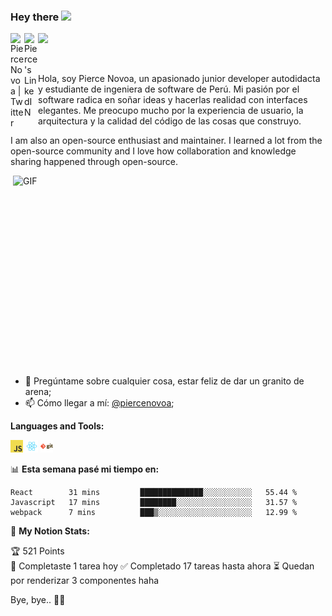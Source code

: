 ### Hey there <img src="https://media.giphy.com/media/hvRJCLFzcasrR4ia7z/giphy.gif" width="25px">
<a href="https://twitter.com/piercenovoa">
  <img align="left" alt="Pierce Novoa | Twitter" width="22px" src="https://raw.githubusercontent.com/peterthehan/peterthehan/master/assets/twitter.svg" />
</a>
<a href="https://www.linkedin.com/in/pierce-novoa/">
  <img align="left" alt="Pierce's LinkedIN" width="22px" src="https://raw.githubusercontent.com/peterthehan/peterthehan/master/assets/linkedin.svg" />
</a>

![](https://visitor-badge.glitch.me/badge?page_id=abhisheknaiidu.abhisheknaiidu)

<br />

Hola, soy Pierce Novoa, un apasionado junior developer autodidacta y estudiante de ingeniera de software de Perú. Mi pasión por el software radica en soñar ideas y hacerlas realidad con interfaces elegantes. Me preocupo mucho por la experiencia de usuario, la arquitectura y la calidad del código de las cosas que construyo.

I am also an open-source enthusiast and maintainer. I learned a lot from the open-source community and I love how collaboration and knowledge sharing happened through open-source.


  <img align="right" alt="GIF" src="https://github.com/abhisheknaiidu/abhisheknaiidu/blob/master/code.gif?raw=true" width="500" height="320" />
  
- 💬 Pregúntame sobre cualquier cosa, estar feliz de dar un granito de arena;
- 📫 Cómo llegar a mí: [@piercenovoa](https://twitter.com/piercenovoa);

**Languages and Tools:**  

<code><img height="20" src="https://raw.githubusercontent.com/github/explore/80688e429a7d4ef2fca1e82350fe8e3517d3494d/topics/javascript/javascript.png"></code>
<code><img height="20" src="https://raw.githubusercontent.com/github/explore/80688e429a7d4ef2fca1e82350fe8e3517d3494d/topics/react/react.png"></code>
<code><img height="20" src="https://raw.githubusercontent.com/github/explore/80688e429a7d4ef2fca1e82350fe8e3517d3494d/topics/git/git.png"></code>

📊 **Esta semana pasé mi tiempo en:**
<!--START_SECTION:waka-->
```text
React        31 mins         ██████████████░░░░░░░░░░░   55.44 % 
Javascript   17 mins         ████████░░░░░░░░░░░░░░░░░   31.57 % 
webpack      7 mins          ███▒░░░░░░░░░░░░░░░░░░░░░   12.99 % 
```
<!--END_SECTION:waka-->

🚧 **My Notion Stats:**
<!-- NOTION:START -->
🏆  521 Points  
🌸  Completaste 1 tarea hoy
✅  Completado 17 tareas hasta ahora
⏳  Quedan por renderizar 3 componentes haha 
<!-- NOTION:END -->

Bye, bye.. 🚀✨
